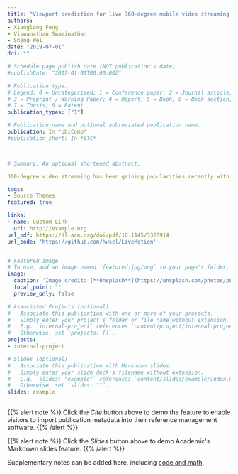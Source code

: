 ```yaml
---
title: "Viewport prediction for live 360-degree mobile video streaming using user-content hybrid motion tracking"
authors:
- Xianglong Feng
- Viswanathan Swaminathan
- Sheng Wei
date: "2019-07-01"
doi: ""

# Schedule page publish date (NOT publication's date).
#publishDate: "2017-01-01T00:00:00Z"

# Publication type.
# Legend: 0 = Uncategorized; 1 = Conference paper; 2 = Journal article;
# 3 = Preprint / Working Paper; 4 = Report; 5 = Book; 6 = Book section;
# 7 = Thesis; 8 = Patent
publication_types: ["1"]

# Publication name and optional abbreviated publication name.
publication: In *UbiComp*
#publication_short: In *STC*



# Summary. An optional shortened abstract.

360-degree video streaming has been gaining popularities recently with the rapid growth of adopting mobile head mounted display (HMD) devices in the consumer video market, especially for live broadcasts. The 360-degree video streaming introduces brand new bandwidth and latency challenges in live streaming due to the significantly increased video data. However, most of the existing bandwidth saving approaches based on viewport prediction have only focused on the video-on-demand (VOD) use cases leveraging historical user behavior data, which is not available in live broadcasts. We develop a new viewport prediction scheme for live 360-degree video streaming using video content-based motion tracking and dynamic user interest modeling. To obtain real-time performance, we implement the Gaussian mixture model (GMM) and optical flow algorithms for motion detection and feature tracking.

tags:
- Source Themes
featured: true

links:
- name: Custom Link
  url: http://example.org
url_pdf: https://dl.acm.org/doi/pdf/10.1145/3328914
url_code: 'https://github.com/hwsel/LiveMotion'


# Featured image
# To use, add an image named `featured.jpg/png` to your page's folder. 
image:
  caption: 'Image credit: [**Unsplash**](https://unsplash.com/photos/pLCdAaMFLTE)'
  focal_point: ""
  preview_only: false

# Associated Projects (optional).
#   Associate this publication with one or more of your projects.
#   Simply enter your project's folder or file name without extension.
#   E.g. `internal-project` references `content/project/internal-project/index.md`.
#   Otherwise, set `projects: []`.
projects:
- internal-project

# Slides (optional).
#   Associate this publication with Markdown slides.
#   Simply enter your slide deck's filename without extension.
#   E.g. `slides: "example"` references `content/slides/example/index.md`.
#   Otherwise, set `slides: ""`.
slides: example
---
```


{{% alert note %}}
Click the *Cite* button above to demo the feature to enable visitors to import publication metadata into their reference management software.
{{% /alert %}}

{{% alert note %}}
Click the *Slides* button above to demo Academic's Markdown slides feature.
{{% /alert %}}

Supplementary notes can be added here, including [code and math](https://sourcethemes.com/academic/docs/writing-markdown-latex/).

